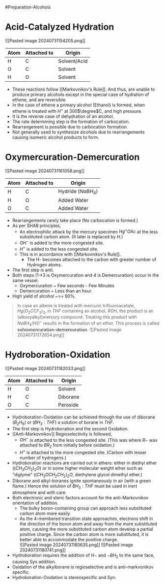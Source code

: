 #Preparation-Alcohols 
# Acid-Catalyzed Hydration

![[Pasted image 20240731154205.png]]

| Atom | Attached to | Origin       |
| ---- | ----------- | ------------ |
| H    | C           | Solvent/Acid |
| O    | C           | Solvent      |
| H    | O           | Solvent      |
- These reactions follow [[Markovnikov's Rule]]. And thus, are unable to produce primary alcohols except in the special case of hydration of ethene, and are reversible.
- In the case of ethene a primary alcohol (Ethanol) is formed, when ethene is treated with $H^+$ at 300$\degree$C, and high pressure.
- It is the reverse case of dehydration of an alcohol.
- The rate determining step is the formation of carbocation.
- Rearrangement is possible due to carbocation formation.
- Not generally used to synthesize alcohols due to rearrangements causing isomeric alcohol products to form.
# Oxymercuration-Demercuration

![[Pasted image 20240731161058.png]]

| Atom | Attached to | Origin             |
| ---- | ----------- | ------------------ |
| H    | C           | Hydride ($NaBH_4$) |
| H    | O           | Added Water        |
| O    | C           | Added Water        |
- Rearrangements rarely take place (No carbocation is formed.)
- As per SHAB principles,
	- An electrophilic attack by the mercury specimen $Hg^+OAc$ at the less substituted carbon atom. (It later is replaced by $H$.)
	- $OH^-$ is added to the more congested site.
	- $H^+$ is added to the less congested site.
	- This is in accordance with [[Markovnikov's Rule]].
		- The H- becomes attached to the carbon with greater number of Hydrogen atoms.
- The first step is anti.
- Both steps (1->3 is Oxymercuration and 4 is Demercuration) occur in the same vessel.
	- Oxymercuration ~ Few seconds - Few Minutes
	- Demercuration ~ Less than an hour.
- High yield of alcohol ~>= 90%.
> In case an alkene is treated with mercuric trifluoroacetate, $Hg(O_2CCF_3)_2$, in $THF$ containing an alcohol, $ROH$, the product is an (alkoxyalkyl)mercury compound. Treating this product with $NaBH_4 / HO^-$ results in the formation of an ether.
> This process is called **solvomercuration-demercuration**. 
![[Pasted image 20240731172654.png]]
# Hydroboration-Oxidation

![[Pasted image 20240731182033.png]]

| Atom | Attached to | Origin   |
| ---- | ----------- | -------- |
| H    | O           | Solvent  |
| H    | C           | Diborane |
| O    | C           | Peroxide |
- Hydroboration-Oxidation can be achieved through the use of diborane ($B_2H_6$) or ($BH_3:THF$) a solution of borane in $THF$.
- The first step is Hydroboration and the second Oxidation.
- [[Anti-Markovnikov]] Regioselectivity is followed,
	- $OH^-$ is attached to the less congested site. (This was where $R-$ was attached to $BR_2$ from initially before oxidation.)
	- $H^+$ is attached to the more congested site. (Carbon with lesser number of hydrogens.)
- Hydroboration reactions are carried out in ethers: either in diethyl ether ($(CH_3CH_2)_2O$) or in some higher molecular weight ether such as "diglyme" ($(CH_3OCH_2CH_2)_2O$, diethylene glycol dimethyl ether.) 
- Diborane and alkyl-boranes ignite spontaneously in air (with a green flame.) Hence the solution of $BH_3:THF$ must be used in inert atmosphere and with care.
- Both electronic and steric factors account for the anti-Markovnikov orientation of addition.
	- The bulky boron-containing group can approach less substituted carbon atom more easily.
	- As the 4-membered transition state approaches, electrons shift in the direction of the boron atom and away from the  more substituted atom, causing the more substituted carbon atom develop a partial positive charge. Since the carbon atom is more substituted, it is better able to accommodate the positive charge.  
![[Pasted image 20240731180635.png]]
![[Pasted image 20240731180741.png]]
-  Hydroboration requires the addition of $H-$ and $-BH_2$ to the same face, causing Syn addition.
- Oxidation of the alkylborane is regioselective and is anti-markvonikov specific.
- Hydroboration-Oxidation is stereospecific and Syn.